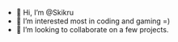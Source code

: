 - 👋 Hi, I’m @Skikru
- 👀 I’m interested most in coding and gaming =) 
- 💞️ I’m looking to collaborate on a few projects.



<!---
Skikru/Skikru is a ✨ special ✨ repository because its `README.md` (this file) appears on your GitHub profile.
You can click the Preview link to take a look at your changes.
--->
